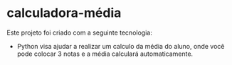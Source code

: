 # calculadora-média
Este projeto foi criado com a seguinte tecnologia:

- Python
visa ajudar a realizar um calculo da média do aluno, onde você pode colocar 3 notas e a média calculará automaticamente.
